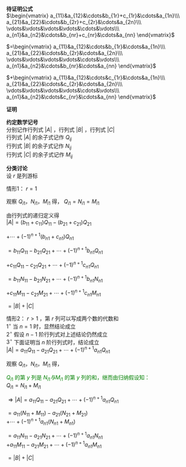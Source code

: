 **待证明公式**    
 $\begin{vmatrix}    
a_{11}&a_{12}&\cdots&b_{1r}+c_{1r}&\cdots&a_{1n}\\\     
a_{21}&a_{22}&\cdots&b_{2r}+c_{2r}&\cdots&a_{2n}\\\     
\vdots&\vdots&\vdots&\vdots&\cdots&\vdots\\\     
a_{n1}&a_{n2}&\cdots&b_{nr}+c_{nr}&\cdots&a_{nn}    
\end{vmatrix}$     
    
 $=\begin{vmatrix}    
a_{11}&a_{12}&\cdots&b_{1r}&\cdots&a_{1n}\\\     
a_{21}&a_{22}&\cdots&b_{2r}&\cdots&a_{2n}\\\     
\vdots&\vdots&\vdots&\vdots&\cdots&\vdots\\\     
a_{n1}&a_{n2}&\cdots&b_{nr}&\cdots&a_{nn}    
\end{vmatrix}$     
    
 $+\begin{vmatrix}    
a_{11}&a_{12}&\cdots&c_{1r}&\cdots&a_{1n}\\\     
a_{21}&a_{22}&\cdots&c_{2r}&\cdots&a_{2n}\\\     
\vdots&\vdots&\vdots&\vdots&\cdots&\vdots\\\     
a_{n1}&a_{n2}&\cdots&c_{nr}&\cdots&a_{nn}    
\end{vmatrix}$     
    
**证明**    
    
**约定数学记号**    
分别记作行列式 $|A|$ ，行列式 $|B|$ ，行列式 $|C|$     
行列式 $|A|$ 的余子式记作 $Q_{ij}$     
行列式 $|B|$ 的余子式记作 $N_{ij}$     
行列式 $|C|$ 的余子式记作 $M_{ij}$     
    
**分类讨论**    
设 $r$ 是列游标    
    
情形1： $r=1$     
    
观察 $Q_{i1}，N_{i1}，M_{i1}$ 得， $Q_{i1}=N_{i1}=M_{i1}$     
    
由行列式的递归定义得    
 $|A|=(b_{11}+c_{11})Q_{11}-(b_{21}+c_{21})Q_{21}$     
    
 $+\cdots+(-1)^{n+1}(b_{n1}+c_{n1})Q_{n1}$     
    
 $=b_{11}Q_{11}-b_{21}Q_{21}+\cdots+(-1)^{n+1}b_{n1}Q_{n1}$     
    
 $+c_{11}Q_{11}-c_{21}Q_{21}+\cdots+(-1)^{n+1}c_{n1}Q_{n1}$     
    
 $=b_{11}N_{11}-b_{21}N_{21}+\cdots+(-1)^{n+1}b_{n1}N_{n1}$     
    
 $+c_{11}M_{11}-c_{21}M_{21}+\cdots+(-1)^{n+1}c_{n1}M_{n1}$     
    
 $=|B|+|C|$     
    
情形2： $r>1$ ，第 $r$ 列可以写成两个数的代数和    
 $1^\circ$  当 $n=1$ 时，显然结论成立    
 $2^\circ$  假设 $n-1$ 阶行列式对上述结论仍然成立    
 $3^\circ$  下面证明当 $n$ 阶行列式时，结论成立    
 $|A|=a_{11}Q_{11}-a_{21}Q_{21}+\cdots+(-1)^{n+1}a_{n1}Q_{n1}$     
    
观察 $Q_{i1}，N_{i1}，M_{i1}$ 得，    
    
<font color=green> $Q_{i1}$ 的第 $y$ 列是 $N_{i1}与M_{i1}$ 的第 $y$ 列的和，继而由归纳假设知：</font>    
 $Q_{i1}=N_{i1}+M_{i1}$     
    
 $\Rightarrow|A|=a_{11}Q_{11}-a_{21}Q_{21}+\cdots+(-1)^{n+1}a_{n1}Q_{n1}$     
    
 $=a_{11}(N_{11}+M_{11})-a_{21}(N_{21}+M_{21})$     
 $+\cdots+(-1)^{n+1}a_{n1}(N_{n1}+M_{n1})$     
    
 $=a_{11}N_{11}-a_{21}N_{21}+\cdots+(-1)^{n+1}a_{n1}N_{n1}$     
 $+a_{11}M_{11}-a_{21}M_{21}+\cdots+(-1)^{n+1}a_{n1}M_{n1}$     
    
 $=|B|+|C|$     
    
    
    
